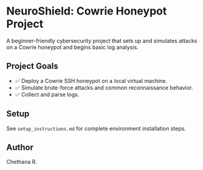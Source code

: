 # NeuroShield: Cowrie Honeypot Project

A beginner-friendly cybersecurity project that sets up and simulates attacks on a Cowrie honeypot and begins basic log analysis.

## Project Goals
- ✅ Deploy a Cowrie SSH honeypot on a local virtual machine.
- ✅ Simulate brute-force attacks and common reconnaissance behavior.
- ✅ Collect and parse logs.


## Setup
See `setup_instructions.md` for complete environment installation steps.

## Author
Chethana R.
